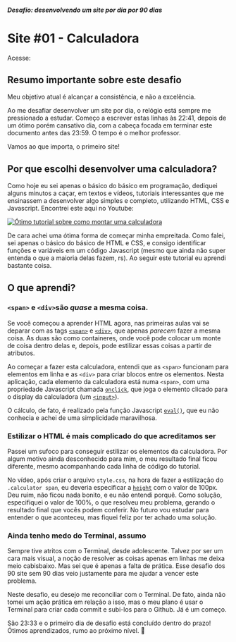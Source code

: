 ##### Desafio: desenvolvendo um site por dia por 90 dias

# Site #01 - Calculadora

Acesse:

## Resumo importante sobre este desafio

Meu objetivo atual é alcançar a consistência, e não a excelência.

Ao me desafiar desenvolver um site por dia, o relógio está sempre me pressionado a estudar. Começo a escrever estas linhas às 22:41, depois de um ótimo porém cansativo dia, com a cabeça focada em terminar este documento antes das 23:59. O tempo é o melhor professor.

Vamos ao que importa, o primeiro site!

## Por que escolhi desenvolver uma calculadora?

Como hoje eu sei apenas o básico do básico em programação, dediquei alguns minutos a caçar, em textos e vídeos, tutoriais interessantes que me ensinassem a desenvolver algo simples e completo, utilizando HTML, CSS e Javascript. Encontrei este aqui no Youtube:

[![Ótimo tutorial sobre como montar uma calculadora](https://img.youtube.com/vi/BuZtAqk5LIY/0.jpg)](https://www.youtube.com/watch?v=BuZtAqk5LIY)

De cara achei uma ótima forma de começar minha empreitada. Como falei, sei apenas o básico do básico de HTML e CSS, e consigo identificar funções e variáveis em um código Javascript (mesmo que ainda não super entenda o que a maioria delas fazem, rs). Ao seguir este tutorial eu aprendi bastante coisa.

## O que aprendi?

### `<span>` e `<div>`são _quase_ a mesma coisa.

Se você começou a aprender HTML agora, nas primeiras aulas vai se deparar com as tags [`<span>`](https://developer.mozilla.org/pt-BR/docs/Web/HTML/Element/span) e [`<div>`](https://developer.mozilla.org/pt-BR/docs/Web/HTML/Element/div), que apenas _parecem_ fazer a mesma coisa. As duas são como containeres, onde você pode colocar um monte de coisa dentro delas e, depois, pode estilizar essas coisas a partir de atributos.

Ao começar a fazer esta calculadora, entendi que as `<span>` funcionam para elementos em linha e as `<div>` para criar blocos entre os elementos. Nesta aplicação, cada elemento da calculadora está numa `<span>`, com uma propriedade Javascript chamada [`onclick`](https://developer.mozilla.org/pt-BR/docs/Web/API/GlobalEventHandlers/onclick), que joga o elemento clicado para o display da calculadora (um [`<input>`](https://developer.mozilla.org/pt-BR/docs/Web/HTML/Element/input)).

O cálculo, de fato, é realizado pela função Javascript [`eval()`](https://developer.mozilla.org/pt-BR/docs/Web/JavaScript/Reference/Global_Objects/eval), que eu não conhecia e achei de uma simplicidade maravilhosa.

### Estilizar o HTML é mais complicado do que acreditamos ser

Passei um sufoco para conseguir estilizar os elementos da calculadora. Por algum motivo ainda desconhecido para mim, o meu resultado final ficou diferente, mesmo acompanhando cada linha de código do tutorial.

No vídeo, após criar o arquivo `style.css`, na hora de fazer a estilização do `.calculator span`, eu deveria especificar a [`height`](https://developer.mozilla.org/pt-BR/docs/Web/CSS/height) com o valor de 100px. Deu ruim, não ficou nada bonito, e eu não entendi porquê. Como solução, especifiquei o valor de 100%, o que resolveu meu problema, gerando o resultado final que vocês podem conferir. No futuro vou estudar para entender o que aconteceu, mas fiquei feliz por ter achado uma solução.

### Ainda tenho medo do Terminal, assumo

Sempre tive atritos com o Terminal, desde adolescente. Talvez por ser um cara mais visual, a noção de resolver as coisas apenas em linhas me deixa meio cabisbaixo. Mas sei que é apenas a falta de prática. Esse desafio dos 90 site sem 90 dias veio justamente para me ajudar a vencer este problema.

Neste desafio, eu desejo me reconciliar com o Terminal. De fato, ainda não tomei um ação prática em relação a isso, mas o meu plano é usar o Terminal para criar cada commit e subi-los para o Github. Já é um começo.

São 23:33 e o primeiro dia de desafio está concluído dentro do prazo! Ótimos aprendizados, rumo ao próximo nível. 🚀
